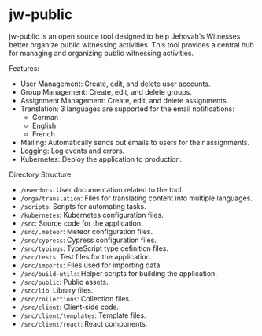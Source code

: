 # jw-public

jw-public is an open source tool designed to help Jehovah's Witnesses better organize public witnessing activities. This tool provides a central hub for managing and organizing public witnessing activities. 

Features:
- User Management: Create, edit, and delete user accounts.
- Group Management: Create, edit, and delete groups.
- Assignment Management: Create, edit, and delete assignments. 
- Translation: 3 languages are supported for the email notifications:
  - German
  - English
  - French
- Mailing: Automatically sends out emails to users for their assignments.
- Logging: Log events and errors.
- Kubernetes: Deploy the application to production.

Directory Structure:
- `/userdocs`: User documentation related to the tool.
- `/orga/translation`: Files for translating content into multiple languages.
- `/scripts`: Scripts for automating tasks.
- `/kubernetes`: Kubernetes configuration files.
- `/src`: Source code for the application.
- `/src/.meteor`: Meteor configuration files.
- `/src/cypress`: Cypress configuration files.
- `/src/typings`: TypeScript type definition files.
- `/src/tests`: Test files for the application.
- `/src/imports`: Files used for importing data.
- `/src/build-utils`: Helper scripts for building the application.
- `/src/public`: Public assets.
- `/src/lib`: Library files.
- `/src/collections`: Collection files.
- `/src/client`: Client-side code.
- `/src/client/templates`: Template files.
- `/src/client/react`: React components.